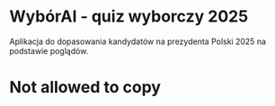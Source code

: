 # WybórAI - quiz wyborczy 2025

Aplikacja do dopasowania kandydatów na prezydenta Polski 2025 na podstawie poglądów.

# Not allowed to copy